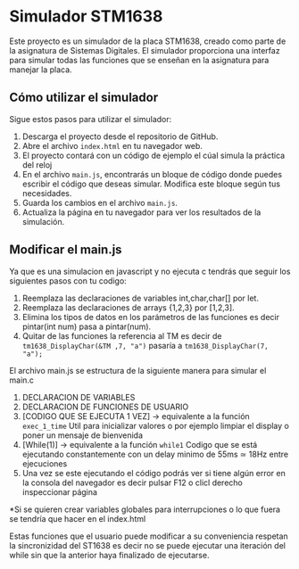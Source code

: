 # Simulador STM1638

Este proyecto es un simulador de la placa STM1638, creado como parte de la asignatura de Sistemas Digitales. El simulador proporciona una interfaz para simular todas las funciones que se enseñan en la asignatura para manejar la placa. 

## Cómo utilizar el simulador

Sigue estos pasos para utilizar el simulador:

1. Descarga el proyecto desde el repositorio de GitHub.
2. Abre el archivo `index.html` en tu navegador web.
3. El proyecto contará con un código de ejemplo el cúal simula la práctica del reloj 
4. En el archivo `main.js`, encontrarás un bloque de código donde puedes escribir el código que deseas simular. Modifica este bloque según tus necesidades.
5. Guarda los cambios en el archivo `main.js`.
6. Actualiza la página en tu navegador para ver los resultados de la simulación.

## Modificar el main.js

Ya que es una simulacion en javascript y no ejecuta c tendrás que seguir los siguientes pasos con tu codigo:

1. Reemplaza las declaraciones de variables int,char,char[] por let.
2. Reemplaza las declaraciones de arrays {1,2,3} por [1,2,3].
3. Elimina los tipos de datos en los parámetros de las funciones es decir pintar(int num) pasa a pintar(num).
4. Quitar de las funciones la referencia al TM es decir de ```tm1638_DisplayChar(&TM ,7, "a")``` pasaría a ```tm1638_DisplayChar(7, "a");```


El archivo main.js se estructura de la siguiente manera para simular el main.c
1. DECLARACION DE VARIABLES
2. DECLARACION DE FUNCIONES DE USUARIO 
3. [CODIGO QUE SE EJECUTA 1 VEZ] -> equivalente a la función ```exec_1_time```
    Util para inicializar valores o por ejemplo limpiar el display o poner un mensaje de bienvenida
4. [While(1)] -> equivalente a la función ```while1```
    Codigo que se está ejecutando constantemente con un delay minimo de 55ms ≃ 18Hz entre ejecuciones
5. Una vez se este ejecutando el código podrás ver si tiene algún error en la consola del navegador es decir pulsar F12 o clicl derecho inspeccionar página
 
 
 *Si se quieren crear variables globales para interrupciones o lo que fuera se tendría que hacer en el index.html

Estas funciones que el usuario puede modificar a su conveniencia respetan la sincronizidad del ST1638 es decir no se puede ejecutar una iteración del while sin que la anterior haya finalizado de ejecutarse.